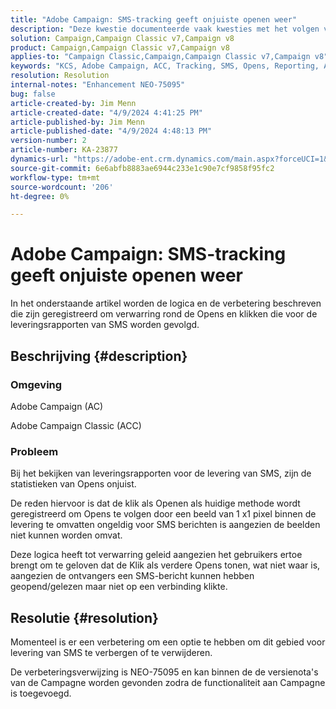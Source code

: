 ```yaml
---
title: "Adobe Campaign: SMS-tracking geeft onjuiste openen weer"
description: "Deze kwestie documenteerde vaak kwesties met het volgen van de levering van SMS tonen onjuiste Openen binnen levering meldt."
solution: Campaign,Campaign Classic v7,Campaign v8
product: Campaign,Campaign Classic v7,Campaign v8
applies-to: "Campaign Classic,Campaign,Campaign Classic v7,Campaign v8"
keywords: "KCS, Adobe Campaign, ACC, Tracking, SMS, Opens, Reporting, AC, Adobe Campaign Classic, FAQ"
resolution: Resolution
internal-notes: "Enhancement NEO-75095"
bug: false
article-created-by: Jim Menn
article-created-date: "4/9/2024 4:41:25 PM"
article-published-by: Jim Menn
article-published-date: "4/9/2024 4:48:13 PM"
version-number: 2
article-number: KA-23877
dynamics-url: "https://adobe-ent.crm.dynamics.com/main.aspx?forceUCI=1&pagetype=entityrecord&etn=knowledgearticle&id=c16e5eff-8ff6-ee11-a1fe-6045bd006268"
source-git-commit: 6e6abfb8883ae6944c233e1c90e7cf9858f95fc2
workflow-type: tm+mt
source-wordcount: '206'
ht-degree: 0%

---
```


# Adobe Campaign: SMS-tracking geeft onjuiste openen weer


In het onderstaande artikel worden de logica en de verbetering beschreven die zijn geregistreerd om verwarring rond de Opens en klikken die voor de leveringsrapporten van SMS worden gevolgd.

## Beschrijving {#description}


### Omgeving

Adobe Campaign (AC)

Adobe Campaign Classic (ACC)

### Probleem

Bij het bekijken van leveringsrapporten voor de levering van SMS, zijn de statistieken van Opens onjuist.

De reden hiervoor is dat de klik als Openen als huidige methode wordt geregistreerd om Opens te volgen door een beeld van 1 x1 pixel binnen de levering te omvatten ongeldig voor SMS berichten is aangezien de beelden niet kunnen worden omvat.

Deze logica heeft tot verwarring geleid aangezien het gebruikers ertoe brengt om te geloven dat de Klik als verdere Opens tonen, wat niet waar is, aangezien de ontvangers een SMS-bericht kunnen hebben geopend/gelezen maar niet op een verbinding klikte.


## Resolutie {#resolution}


Momenteel is er een verbetering om een optie te hebben om dit gebied voor levering van SMS te verbergen of te verwijderen.

De verbeteringsverwijzing is NEO-75095 en kan binnen de de versienota&#39;s van de Campagne worden gevonden zodra de functionaliteit aan Campagne is toegevoegd.
